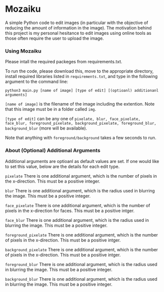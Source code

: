 # Mozaiku
A simple Python code to edit images (in particular with the objective of reducing the amount of information in the image).
The motivation behind this project is my personal hesitance to edit images using online tools as those often require the user to upload the image. 

### Using Mozaiku
Please intall the required packeges from requirements.txt. 

To run the code, please download this, move to the appropriate directory, install required libraries listed in ```requirements.txt```, and type in the following argument to the command line: 
```
python3 main.py [name of image] [type of edit] [(optioanl) additionanl arguments]
```

```[name of image]``` is the filename of the image including the extention. Note that this image must be in a folder called ```img```.

```[type of edit]``` can be any one of ```pixelate, blur, face_pixelate, face_blur, foreground_pixelate, background_pixelate, foreground_blur, background_blur``` (more will be available).

Note that anything with ```foreground/background``` takes a few seconds to run. 

### About (Optional) Additional Arguments
Additional arguments are optioanl as default values are set. 
If one would like to set this value, below are the details for each edit type. 

```pixelate```
    There is one additional argument, which is the number of pixels in the x-direction. This must be a positive integer.

```blur```
    There is one additional argument, which is the radius used in blurring the image. This must be a positive integer. 

```face_pixelate```
    There is one additional argument, which is the number of pixels in the x-direction for faces. This must be a positive intger.
    
```face_blur```
    There is one additional argument, which is the radius used in blurring the image. This must be a positive integer. 
    
```foreground_pixelate```
    There is one additional argument, which is the number of pixels in the x-direction. This must be a positive intger.

```background_pixelate```
    There is one additional argument, which is the number of pixels in the x-direction. This must be a positive intger.

```foreground_blur```
    There is one additional argument, which is the radius used in blurring the image. This must be a positive integer. 

```background_blur```
    There is one additional argument, which is the radius used in blurring the image. This must be a positive integer. 
